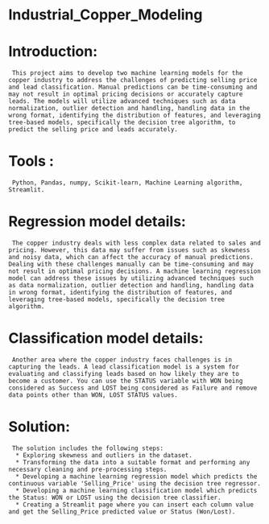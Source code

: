 # Industrial_Copper_Modeling
# Introduction:
     This project aims to develop two machine learning models for the copper industry to address the challenges of predicting selling price and lead classification. Manual predictions can be time-consuming and may not result in optimal pricing decisions or accurately capture leads. The models will utilize advanced techniques such as data normalization, outlier detection and handling, handling data in the wrong format, identifying the distribution of features, and leveraging tree-based models, specifically the decision tree algorithm, to predict the selling price and leads accurately.
# Tools :
     Python, Pandas, numpy, Scikit-learn, Machine Learning algorithm, Streamlit.
# Regression model details:
     The copper industry deals with less complex data related to sales and pricing. However, this data may suffer from issues such as skewness and noisy data, which can affect the accuracy of manual predictions. Dealing with these challenges manually can be time-consuming and may not result in optimal pricing decisions. A machine learning regression model can address these issues by utilizing advanced techniques such as data normalization, outlier detection and handling, handling data in wrong format, identifying the distribution of features, and leveraging tree-based models, specifically the decision tree algorithm.
# Classification model details:
     Another area where the copper industry faces challenges is in capturing the leads. A lead classification model is a system for evaluating and classifying leads based on how likely they are to become a customer. You can use the STATUS variable with WON being considered as Success and LOST being considered as Failure and remove data points other than WON, LOST STATUS values.     
# Solution:
     The solution includes the following steps:
      * Exploring skewness and outliers in the dataset.
      * Transforming the data into a suitable format and performing any necessary cleaning and pre-processing steps.
      * Developing a machine learning regression model which predicts the continuous variable 'Selling_Price' using the decision tree regressor.
      * Developing a machine learning classification model which predicts the Status: WON or LOST using the decision tree classifier.
      * Creating a Streamlit page where you can insert each column value and get the Selling_Price predicted value or Status (Won/Lost).
